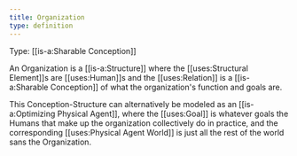 ```yaml
---
title: Organization
type: definition
---
```


Type: [[is-a:Sharable Conception]]

An Organization is a [[is-a:Structure]] where the [[uses:Structural Element]]s are [[uses:Human]]s and the [[uses:Relation]] is a [[is-a:Sharable Conception]] of what the organization's function and goals are.

This Conception-Structure can alternatively be modeled as an [[is-a:Optimizing Physical Agent]], where the [[uses:Goal]] is whatever goals the Humans that make up the organization collectively do in practice, and the corresponding [[uses:Physical Agent World]] is just all the rest of the world sans the Organization.